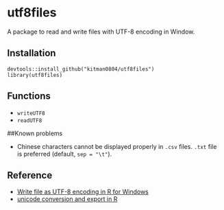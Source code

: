 # utf8files
A package to read and write files with UTF-8 encoding in Window.

## Installation
```
devtools::install_github("kitman0804/utf8files")
library(utf8files)
```

## Functions
* `writeUTF8`
* `readUTF8`

##Known problems
* Chinese characters cannot be displayed properly in `.csv` files. `.txt` file is preferred (default, `sep = "\t"`). 

## Reference
* [Write file as UTF-8 encoding in R for Windows](https://tomizonor.wordpress.com/2013/04/17/file-utf8-windows/)
* [unicode conversion and export in R](http://stackoverflow.com/questions/16028658/unicode-conversion-and-export-in-r)

